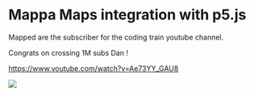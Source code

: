 # Mappa Maps integration with p5.js

Mapped are the subscriber for the coding train youtube channel.

Congrats on crossing 1M subs Dan !

https://www.youtube.com/watch?v=Ae73YY_GAU8

![](map.gif)